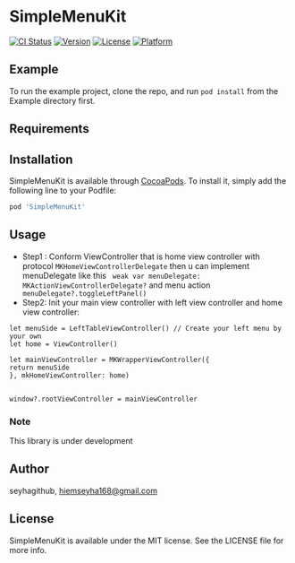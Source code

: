 # SimpleMenuKit

[![CI Status](http://img.shields.io/travis/seyhagithub/SimpleMenuKit.svg?style=flat)](https://travis-ci.org/seyhagithub/SimpleMenuKit)
[![Version](https://img.shields.io/cocoapods/v/SimpleMenuKit.svg?style=flat)](http://cocoapods.org/pods/SimpleMenuKit)
[![License](https://img.shields.io/cocoapods/l/SimpleMenuKit.svg?style=flat)](http://cocoapods.org/pods/SimpleMenuKit)
[![Platform](https://img.shields.io/cocoapods/p/SimpleMenuKit.svg?style=flat)](http://cocoapods.org/pods/SimpleMenuKit)

## Example

To run the example project, clone the repo, and run `pod install` from the Example directory first.

## Requirements

## Installation

SimpleMenuKit is available through [CocoaPods](http://cocoapods.org). To install
it, simply add the following line to your Podfile:

```ruby
pod 'SimpleMenuKit'
```

## Usage
- Step1 : Conform ViewController that is home view controller with protocol ```MKHomeViewControllerDelegate``` then u can implement menuDelegate like this ``` weak var menuDelegate: MKActionViewControllerDelegate?``` and menu action ``` menuDelegate?.toggleLeftPanel()```
- Step2: Init your main view controller with left view controller and home view controller:
```
let menuSide = LeftTableViewController() // Create your left menu by your own
let home = ViewController()

let mainViewController = MKWrapperViewController({
return menuSide
}, mkHomeViewController: home)


window?.rootViewController = mainViewController

```
### Note
This library is under development

## Author

seyhagithub, hiemseyha168@gmail.com

## License

SimpleMenuKit is available under the MIT license. See the LICENSE file for more info.
